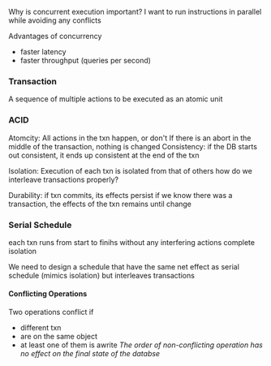 
Why is concurrent execution important?
	I want to run instructions in parallel while avoiding any conflicts

Advantages of concurrency
- faster latency
- faster throughput (queries per second)

### Transaction
A sequence of multiple actions to be executed as an atomic unit

### ACID
Atomcity: All actions in the txn happen, or don't
	If there is an abort in the middle of the transaction, nothing is changed
Consistency: if the DB starts out consistent, it ends up consistent at the end of the txn
	
Isolation: Execution of each txn is isolated from that of others
	how do we interleave transactions properly?

Durability: if txn commits, its effects persist
	if we know there was a transaction, the effects of the txn remains until change

### Serial Schedule
each txn runs from start to finihs without any interfering actions
complete isolation

We need to design a schedule that have the same net effect as serial schedule (mimics isolation) but interleaves transactions

#### Conflicting Operations
Two operations conflict if 
- different txn
- are on the same object
- at least one of them is awrite
*The order of non-conflicting operation has no effect on the final state of the databse*